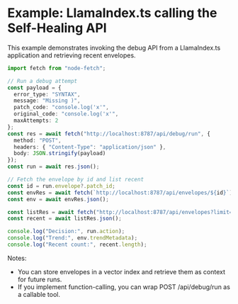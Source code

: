 # Example: LlamaIndex.ts calling the Self-Healing API

This example demonstrates invoking the debug API from a LlamaIndex.ts application and retrieving recent envelopes.

```ts
import fetch from "node-fetch";

// Run a debug attempt
const payload = {
  error_type: "SYNTAX",
  message: "Missing )",
  patch_code: "console.log('x'",
  original_code: "console.log('x'",
  maxAttempts: 2
};
const res = await fetch("http://localhost:8787/api/debug/run", {
  method: "POST",
  headers: { "Content-Type": "application/json" },
  body: JSON.stringify(payload)
});
const run = await res.json();

// Fetch the envelope by id and list recent
const id = run.envelope?.patch_id;
const envRes = await fetch(`http://localhost:8787/api/envelopes/${id}`);
const env = await envRes.json();

const listRes = await fetch("http://localhost:8787/api/envelopes?limit=5");
const recent = await listRes.json();

console.log("Decision:", run.action);
console.log("Trend:", env.trendMetadata);
console.log("Recent count:", recent.length);
```

Notes:
- You can store envelopes in a vector index and retrieve them as context for future runs.
- If you implement function-calling, you can wrap POST /api/debug/run as a callable tool.
